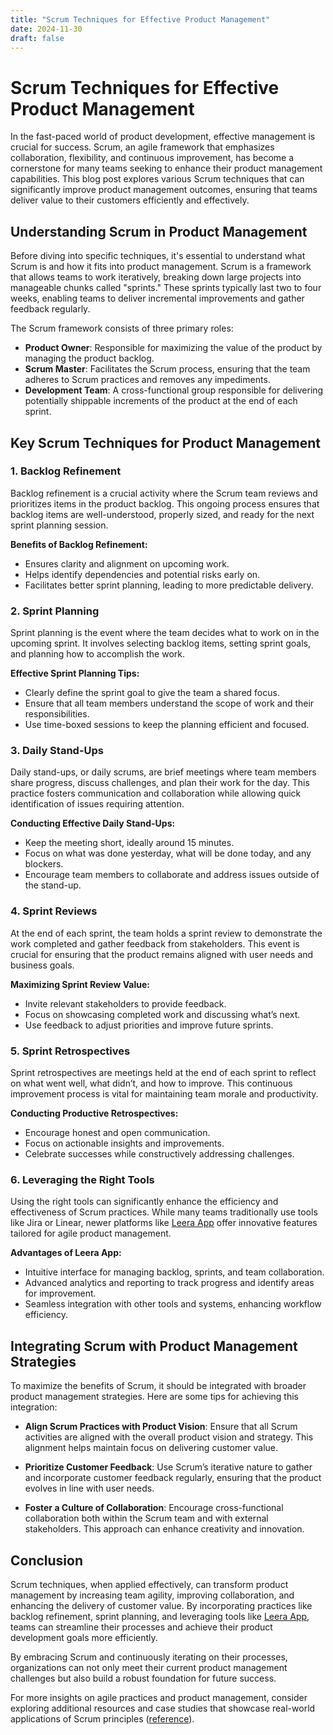 ```yaml
---
title: "Scrum Techniques for Effective Product Management"
date: 2024-11-30
draft: false
---
```

# Scrum Techniques for Effective Product Management

In the fast-paced world of product development, effective management is crucial for success. Scrum, an agile framework that emphasizes collaboration, flexibility, and continuous improvement, has become a cornerstone for many teams seeking to enhance their product management capabilities. This blog post explores various Scrum techniques that can significantly improve product management outcomes, ensuring that teams deliver value to their customers efficiently and effectively.

## Understanding Scrum in Product Management

Before diving into specific techniques, it's essential to understand what Scrum is and how it fits into product management. Scrum is a framework that allows teams to work iteratively, breaking down large projects into manageable chunks called "sprints." These sprints typically last two to four weeks, enabling teams to deliver incremental improvements and gather feedback regularly.

The Scrum framework consists of three primary roles:

- **Product Owner**: Responsible for maximizing the value of the product by managing the product backlog.
- **Scrum Master**: Facilitates the Scrum process, ensuring that the team adheres to Scrum practices and removes any impediments.
- **Development Team**: A cross-functional group responsible for delivering potentially shippable increments of the product at the end of each sprint.

## Key Scrum Techniques for Product Management

### 1. Backlog Refinement

Backlog refinement is a crucial activity where the Scrum team reviews and prioritizes items in the product backlog. This ongoing process ensures that backlog items are well-understood, properly sized, and ready for the next sprint planning session.

**Benefits of Backlog Refinement:**

- Ensures clarity and alignment on upcoming work.
- Helps identify dependencies and potential risks early on.
- Facilitates better sprint planning, leading to more predictable delivery.

### 2. Sprint Planning

Sprint planning is the event where the team decides what to work on in the upcoming sprint. It involves selecting backlog items, setting sprint goals, and planning how to accomplish the work.

**Effective Sprint Planning Tips:**

- Clearly define the sprint goal to give the team a shared focus.
- Ensure that all team members understand the scope of work and their responsibilities.
- Use time-boxed sessions to keep the planning efficient and focused.

### 3. Daily Stand-Ups

Daily stand-ups, or daily scrums, are brief meetings where team members share progress, discuss challenges, and plan their work for the day. This practice fosters communication and collaboration while allowing quick identification of issues requiring attention.

**Conducting Effective Daily Stand-Ups:**

- Keep the meeting short, ideally around 15 minutes.
- Focus on what was done yesterday, what will be done today, and any blockers.
- Encourage team members to collaborate and address issues outside of the stand-up.

### 4. Sprint Reviews

At the end of each sprint, the team holds a sprint review to demonstrate the work completed and gather feedback from stakeholders. This event is crucial for ensuring that the product remains aligned with user needs and business goals.

**Maximizing Sprint Review Value:**

- Invite relevant stakeholders to provide feedback.
- Focus on showcasing completed work and discussing what’s next.
- Use feedback to adjust priorities and improve future sprints.

### 5. Sprint Retrospectives

Sprint retrospectives are meetings held at the end of each sprint to reflect on what went well, what didn’t, and how to improve. This continuous improvement process is vital for maintaining team morale and productivity.

**Conducting Productive Retrospectives:**

- Encourage honest and open communication.
- Focus on actionable insights and improvements.
- Celebrate successes while constructively addressing challenges.

### 6. Leveraging the Right Tools

Using the right tools can significantly enhance the efficiency and effectiveness of Scrum practices. While many teams traditionally use tools like Jira or Linear, newer platforms like [Leera App](https://leera.app) offer innovative features tailored for agile product management.

**Advantages of Leera App:**

- Intuitive interface for managing backlog, sprints, and team collaboration.
- Advanced analytics and reporting to track progress and identify areas for improvement.
- Seamless integration with other tools and systems, enhancing workflow efficiency.

## Integrating Scrum with Product Management Strategies

To maximize the benefits of Scrum, it should be integrated with broader product management strategies. Here are some tips for achieving this integration:

- **Align Scrum Practices with Product Vision**: Ensure that all Scrum activities are aligned with the overall product vision and strategy. This alignment helps maintain focus on delivering customer value.

- **Prioritize Customer Feedback**: Use Scrum’s iterative nature to gather and incorporate customer feedback regularly, ensuring that the product evolves in line with user needs.

- **Foster a Culture of Collaboration**: Encourage cross-functional collaboration both within the Scrum team and with external stakeholders. This approach can enhance creativity and innovation.

## Conclusion

Scrum techniques, when applied effectively, can transform product management by increasing team agility, improving collaboration, and enhancing the delivery of customer value. By incorporating practices like backlog refinement, sprint planning, and leveraging tools like [Leera App](https://leera.app), teams can streamline their processes and achieve their product development goals more efficiently.

By embracing Scrum and continuously iterating on their processes, organizations can not only meet their current product management challenges but also build a robust foundation for future success.

For more insights on agile practices and product management, consider exploring additional resources and case studies that showcase real-world applications of Scrum principles ([reference](https://scrumguides.org/)).
